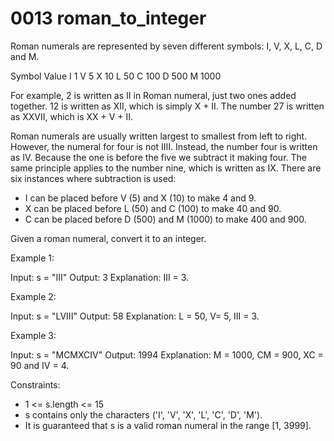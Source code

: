 # 0013 roman_to_integer

Roman numerals are represented by seven different symbols: I, V, X, L, C, D and M.

Symbol   Value
I        1
V        5
X        10
L        50
C        100
D        500
M        1000

For example, 2 is written as II in Roman numeral, just two ones added together. 12 is written as XII, which is simply X + II. The number 27 is written as XXVII, which is XX + V + II.

Roman numerals are usually written largest to smallest from left to right. However, the numeral for four is not IIII. Instead, the number four is written as IV. Because the one is before the five we subtract it making four. The same principle applies to the number nine, which is written as IX. There are six instances where subtraction is used:

*   I can be placed before V (5) and X (10) to make 4 and 9.
*   X can be placed before L (50) and C (100) to make 40 and 90.
*   C can be placed before D (500) and M (1000) to make 400 and 900.

Given a roman numeral, convert it to an integer.

Example 1:

Input: s = "III"
Output: 3
Explanation: III = 3.

Example 2:

Input: s = "LVIII"
Output: 58
Explanation: L = 50, V= 5, III = 3.

Example 3:

Input: s = "MCMXCIV"
Output: 1994
Explanation: M = 1000, CM = 900, XC = 90 and IV = 4.

Constraints:

*   1 <= s.length <= 15
*   s contains only the characters ('I', 'V', 'X', 'L', 'C', 'D', 'M').
*   It is guaranteed that s is a valid roman numeral in the range [1, 3999].

